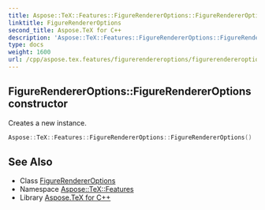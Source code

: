 ```yaml
---
title: Aspose::TeX::Features::FigureRendererOptions::FigureRendererOptions constructor
linktitle: FigureRendererOptions
second_title: Aspose.TeX for C++
description: 'Aspose::TeX::Features::FigureRendererOptions::FigureRendererOptions constructor. Creates a new instance in C++.'
type: docs
weight: 1600
url: /cpp/aspose.tex.features/figurerendereroptions/figurerendereroptions/
---
```

## FigureRendererOptions::FigureRendererOptions constructor


Creates a new instance.

```cpp
Aspose::TeX::Features::FigureRendererOptions::FigureRendererOptions()
```

## See Also

* Class [FigureRendererOptions](../)
* Namespace [Aspose::TeX::Features](../../)
* Library [Aspose.TeX for C++](../../../)
